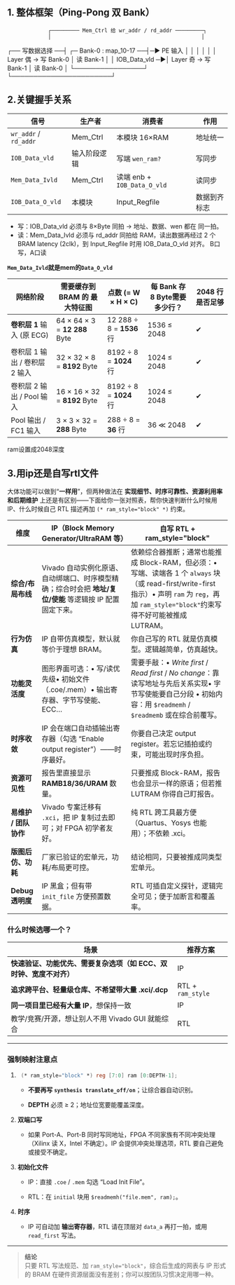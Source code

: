 ## 1. 整体框架（Ping-Pong 双 Bank）

                 ┌───────── Mem_Ctrl 给 wr_addr / rd_addr ─────────┐
                 │                                                │
┌── 写数据选择 ──┤                                       ┌─ Bank-0 : map_10-17  ──┤─► PE 输入
│                            │                                       │                                        │
│                            │ Layer 偶 → 写 Bank-0   │ 读 Bank-1                        │
│ IOB_Data_vld ─►│ Layer 奇 → 写 Bank-1   │ 读 Bank-0                        │
└────────────────┘                                     └───────────────────────┘
## 2.关键握手关系

| 信号                    | 生产者      | 消费者                       | 作用     |
| --------------------- | -------- | ------------------------- | ------ |
| `wr_addr` / `rd_addr` | Mem_Ctrl | 本模块 16×RAM                | 地址统一   |
| `IOB_Data_vld`        | 输入阶段逻辑   | 写端 `wen_ram?`             | 写同步    |
| `Mem_Data_Ivld`       | Mem_Ctrl | 读端 enb + `IOB_Data_O_vld` | 读同步    |
| `IOB_Data_O_vld`      | 本模块      | Input_Regfile             | 数据到齐标志 |

- 写：IOB_Data_vld 必须与 8×Byte 同拍 → 地址、数据、wen 都在 同一拍。
- 读：Mem_Data_Ivld 必须与 rd_addr 同拍给 RAM，读出数据再经过 2 个 BRAM latency (2clk)，到 Input_Regfile 时用 IOB_Data_O_vld 对齐。
B口写，A口读

**`Mem_Data_Ivld`就是mem的`Data_O_vld`**	

| 网络阶段                 | 需要缓存到 BRAM 的 **最大**特征图        | 点数 (= W × H × C)        | 每 Bank 存 8 Byte需要多少行？ | 2048 行是否足够 |
| -------------------- | ----------------------------- | ----------------------- | --------------------- | ---------- |
| **卷积层 1** 输入 (原 ECG) | 64 × 64 × 3 = **12 288** Byte | 12 288 ÷ 8 = **1536** 行 | 1536 ≤ 2048           | ✔          |
| 卷积层 1 输出 / 卷积层 2 输入  | 32 × 32 × 8 = **8192** Byte   | 8192 ÷ 8 = **1024** 行   | 1024 ≤ 2048           | ✔          |
| 卷积层 2 输出 / Pool 输入   | 16 × 16 × 32 = **8192** Byte  | 8192 ÷ 8 = **1024** 行   | 1024 ≤ 2048           | ✔          |
| Pool 输出 / FC1 输入     | 3 × 3 × 32 = **288** Byte     | 288 ÷ 8 = **36** 行      | 36 ≪ 2048             | ✔          |
ram设置成2048深度
## 3.用ip还是自写rtl文件

大体功能可以做到“**一样用**”，但两种做法在 **实现细节、时序可靠性、资源利用率和后期维护** 上还是有区别——下面给你一张对照表，帮你快速判断什么时候用 IP、什么时候自己 RTL 描述再加 `(* ram_style="block" *)` 约束。

|维度|**IP（Block Memory Generator/UltraRAM 等）**|**自写 RTL + ram_style="block"**|
|---|---|---|
|**综合/布局布线**|Vivado 自动实例化原语、自动绑端口、时序模型精确；综合时会把 **地址/复位/使能** 等逻辑按 IP 配置固定下来。|依赖综合器推断；通常也能推成 Block-RAM，但必须：• 写端、读端各 1 个 `always` 块（或 read-first/write-first 指示）• 声明 `ram` 为 `reg`，再加 `ram_style="block"`约束写得不好可能被推成 LUTRAM。|
|**行为仿真**|IP 自带仿真模型，默认就等价于理想 BRAM。|你自己写的 RTL 就是仿真模型。逻辑越简单，仿真越快。|
|**功能灵活度**|图形界面可选：• 写/读优先级• 初始文件（.coe/.mem）• 输出寄存器、字节写使能、ECC…|需要手敲：• _Write first_ / _Read first_ / _No change_：靠读写地址与先后关系实现• 字节写使能要自己分段 • 初始内容：用 `$readmemh` / `$readmemb` 或在综合前覆写。|
|**时序收敛**|IP 会在端口自动插输出寄存器（勾选 “Enable output register”）——时序最好。|你要自己决定 output register。若忘记插拍或约束，可能出现时序负担。|
|**资源可见性**|报告里直接显示 **RAMB18/36/URAM** 数量。|只要推成 Block-RAM，报告也会显示一样的原语；但若推 LUTRAM 你得自己盯报告。|
|**易维护 / 团队协作**|Vivado 专案迁移有 `.xci`，把 IP 复制过去即可；对 FPGA 初学者友好。|纯 RTL 跨工具最方便（Quartus、Yosys 也能用）；不依赖 .xci。|
|**版图后仿、功耗**|厂家已验证的宏单元，功耗/布局更可控。|结论相同，只要被推成同类型宏单元。|
|**Debug 透明度**|IP 黑盒；但有带 `init_file` 方便预置数据。|RTL 可插自定义探针，逻辑完全可见；便于加断言和覆盖率。|

### 什么时候选哪一个？

|场景|推荐方案|
|---|---|
|**快速验证、功能优先、需要复杂选项（如 ECC、双时钟、宽度不对齐）**|IP|
|**追求跨平台、轻量级仓库、不希望带大量 .xci/.dcp**|RTL + `ram_style`|
|**同一项目里已经有大量 IP**，想保持一致|IP|
|教学/竞赛/开源，想让别人不用 Vivado GUI 就能综合|RTL|

---

### 强制映射注意点

1. ```verilog
    (* ram_style="block" *) reg [7:0] ram [0:DEPTH-1];
    ```
    
    - **不要再写 `synthesis translate_off/on`**；让综合器自动识别。
        
    - **DEPTH** 必须 ≥ 2；地址位宽要能覆盖深度。
        
2. **双端口写**
    
    - 如果 Port-A、Port-B 同时写同地址，FPGA 不同家族有不同冲突处理（Xilinx 读 X，Intel 不确定）。IP 会提供冲突处理选项，RTL 要自己避免或接受不确定。
        
3. **初始化文件**
    
    - IP：直接 `.coe` / `.mem` 勾选 “Load Init File”。
        
    - RTL：在 `initial` 块用 `$readmemh("file.mem", ram);`。
        
4. **时序**
    
    - IP 可自动加 **输出寄存器**，RTL 请在顶层对 `data_a` 再打一拍，或用 `read_first` 写法。
        

---

> **结论**  
> 只要 RTL 写法规范、加 `ram_style="block"`，综合后生成的网表与 IP 形式的 BRAM 在硬件资源层面没有差别；你可以按团队习惯决定用哪一种。